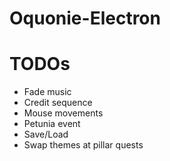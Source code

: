 # Oquonie-Electron

# TODOs

- Fade music
- Credit sequence
- Mouse movements
- Petunia event
- Save/Load
- Swap themes at pillar quests